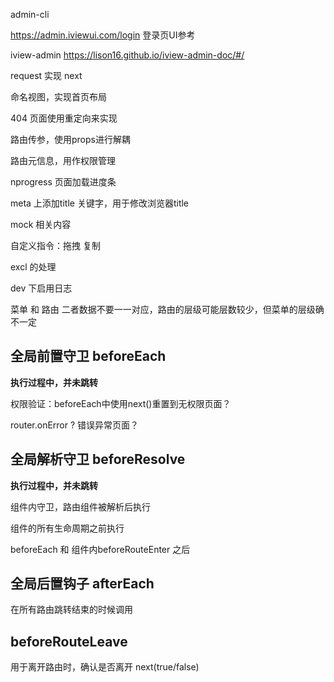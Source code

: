 

admin-cli

https://admin.iviewui.com/login  登录页UI参考


iview-admin https://lison16.github.io/iview-admin-doc/#/

request 实现 next

命名视图，实现首页布局

404 页面使用重定向来实现

路由传参，使用props进行解耦

路由元信息，用作权限管理

nprogress 页面加载进度条

meta 上添加title 关键字，用于修改浏览器title

mock 相关内容

自定义指令：拖拽 复制

excl 的处理

dev 下启用日志

菜单 和 路由 二者数据不要一一对应，路由的层级可能层数较少，但菜单的层级确不一定

## 全局前置守卫 beforeEach

**执行过程中，并未跳转**

权限验证：beforeEach中使用next()重置到无权限页面？

router.onError ? 错误异常页面？

## 全局解析守卫 beforeResolve

**执行过程中，并未跳转**

组件内守卫，路由组件被解析后执行

组件的所有生命周期之前执行

beforeEach 和 组件内beforeRouteEnter 之后

## 全局后置钩子 afterEach

在所有路由跳转结束的时候调用

## beforeRouteLeave 

用于离开路由时，确认是否离开 next(true/false)